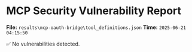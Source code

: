 # MCP Security Vulnerability Report
**File:** `results\mcp-oauth-bridge\tool_definitions.json`
**Time:** `2025-06-21 04:15:50`

✅ No vulnerabilities detected.